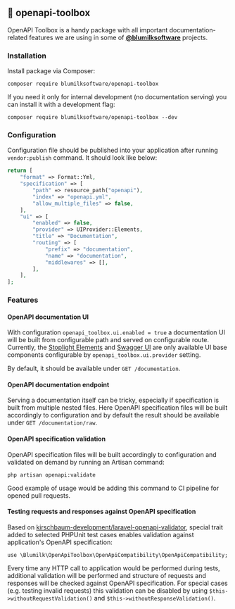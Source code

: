 ## 🧰 openapi-toolbox

OpenAPI Toolbox is a handy package with all important documentation-related features we are using in some of **[@blumilksoftware](https://github.com/blumilksoftware)** projects.

### Installation

Install package via Composer:

```
composer require blumilksoftware/openapi-toolbox
```

If you need it only for internal development (no documentation serving) you can install it with a development flag:

```
composer require blumilksoftware/openapi-toolbox --dev
```

### Configuration

Configuration file should be published into your application after running `vendor:publish` command. It should look like below:

```php
return [
    "format" => Format::Yml,
    "specification" => [
        "path" => resource_path("openapi"),
        "index" => "openapi.yml",
        "allow_multiple_files" => false,
    ],
    "ui" => [
        "enabled" => false,
        "provider" => UIProvider::Elements,
        "title" => "Documentation",
        "routing" => [
            "prefix" => "documentation",
            "name" => "documentation",
            "middlewares" => [],
        ],
    ],
];
```

### Features

#### OpenAPI documentation UI

With configuration `openapi_toolbox.ui.enabled = true` a documentation UI will be built from configurable path and served on configurable route. Currently, the [Stoplight Elements](https://stoplight.io/open-source/elements) and [Swagger UI](https://swagger.io/tools/swagger-ui/) are only available UI base components configurable by `openapi_toolbox.ui.provider` setting.

By default, it should be available under `GET /documentation`.

#### OpenAPI documentation endpoint

Serving a documentation itself can be tricky, especially if specification is built from multiple nested files. Here OpenAPI specification files will be built accordingly to configuration and by default the result should be available under `GET /documentation/raw`.

#### OpenAPI specification validation

OpenAPI specification files will be built accordingly to configuration and validated on demand by running an Artisan command:

```
php artisan openapi:validate
```

Good example of usage would be adding this command to CI pipeline for opened pull requests.

#### Testing requests and responses against OpenAPI specification

Based on [kirschbaum-development/laravel-openapi-validator](https://github.com/kirschbaum-development/laravel-openapi-validator), special trait added to selected PHPUnit test cases enables validation against application's OpenAPI specification:

```
use \Blumilk\OpenApiToolbox\OpenApiCompatibility\OpenApiCompatibility;
```

Every time any HTTP call to application would be performed during tests, additional validation will be performed and structure of requests and responses will be checked against OpenAPI specification. For special cases (e.g. testing invalid requests) this validation can be disabled by using `$this->withoutRequestValidation()` and `$this->withoutResponseValidation()`.  
